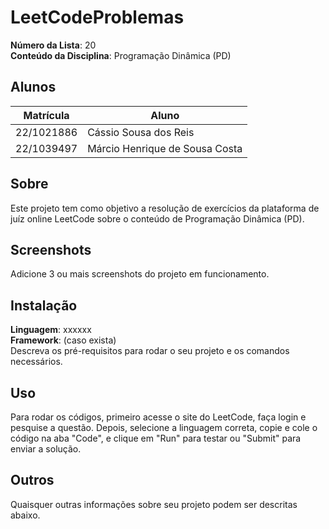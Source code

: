 # LeetCodeProblemas

**Número da Lista**: 20<br>
**Conteúdo da Disciplina**: Programação Dinâmica (PD)<br>

## Alunos
|Matrícula | Aluno |
| -- | -- |
| 22/1021886  |  Cássio Sousa dos Reis |
| 22/1039497  |  Márcio Henrique de Sousa Costa |

## Sobre 
Este projeto tem como objetivo a resolução de exercícios da plataforma de juíz online LeetCode sobre o conteúdo de Programação Dinâmica (PD).

## Screenshots
Adicione 3 ou mais screenshots do projeto em funcionamento.

## Instalação 
**Linguagem**: xxxxxx<br>
**Framework**: (caso exista)<br>
Descreva os pré-requisitos para rodar o seu projeto e os comandos necessários.

## Uso 
Para rodar os códigos, primeiro acesse o site do LeetCode, faça login e pesquise a questão. Depois, selecione a linguagem correta, copie e cole o código na aba "Code", e clique em "Run" para testar ou "Submit" para enviar a solução.

## Outros 
Quaisquer outras informações sobre seu projeto podem ser descritas abaixo.




